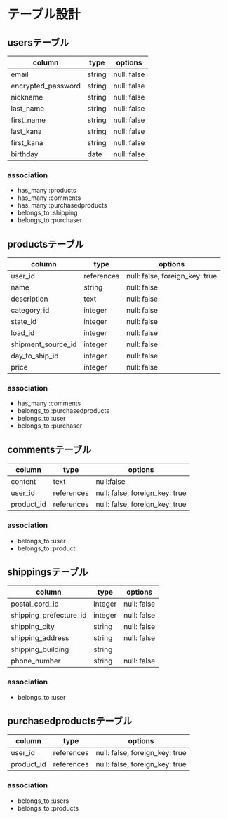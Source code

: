 # テーブル設計

## usersテーブル

| column             | type      | options     |
|--------------------|-----------|-------------|
| email              | string    | null: false |
| encrypted_password | string    | null: false |
| nickname           | string    | null: false |
| last_name          | string    | null: false |
| first_name         | string    | null: false |
| last_kana          | string    | null: false |
| first_kana         | string    | null: false |
| birthday           | date      | null: false |

### association

- has_many :products
- has_many :comments 
- has_many :purchasedproducts
- belongs_to :shipping
- belongs_to :purchaser

## productsテーブル

| column             | type       | options                        |
|--------------------|------------|--------------------------------|
| user_id            | references | null: false, foreign_key: true |
| name               | string     | null: false                    |
| description        | text       | null: false                    |   
| category_id        | integer    | null: false                    |
| state_id           | integer    | null: false                    |
| load_id            | integer    | null: false                    |
| shipment_source_id | integer    | null: false                    |
| day_to_ship_id     | integer    | null: false                    |
| price              | integer    | null: false                    |

### association

- has_many :comments
- belongs_to :purchasedproducts
- belongs_to :user
- belongs_to :purchaser

## commentsテーブル

| column     | type       | options                        |
|------------|------------|--------------------------------|
| content    | text       | null:false                     |
| user_id    | references | null: false, foreign_key: true |
| product_id | references | null: false, foreign_key: true |

### association

- belongs_to :user
- belongs_to :product

## shippingsテーブル

| column                 | type     | options     |
|------------------------|----------|-------------|
| postal_cord_id         | integer  | null: false |
| shipping_prefecture_id | integer  | null: false |
| shipping_city          | string   | null: false |
| shipping_address       | string   | null: false |
| shipping_building      | string   |             |
| phone_number           | string   | null: false |
  
### association

- belongs_to :user

## purchasedproductsテーブル

| column     | type       | options                        |
|------------|------------|--------------------------------|
| user_id    | references | null: false, foreign_key: true |
| product_id | references | null: false, foreign_key: true |

### association

- belongs_to :users
- belongs_to :products



